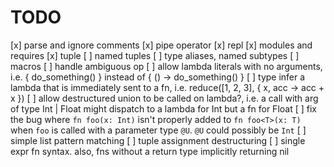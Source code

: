 # TODO

[x] parse and ignore comments
[x] pipe operator
[x] repl
[x] modules and requires
[x] tuple
[ ] named tuples
[ ] type aliases, named subtypes
[ ] macros
[ ] handle ambiguous op
[ ] allow lambda literals with no arguments, i.e. { do_something() } instead of { () -> do_something() }
[ ] type infer a lambda that is immediately sent to a fn, i.e. reduce([1, 2, 3], { x, acc -> acc + x })
[ ] allow destructured union to be called on lambda?, i.e. a call with arg of type Int | Float might dispatch to a lambda for Int but a fn for Float
[ ] fix the bug where `fn foo(x: Int)` isn't properly added to `fn foo<T>(x: T)` when `foo` is called with a parameter type `@U`. `@U` could possibly be `Int`
[ ] simple list pattern matching
[ ] tuple assignment destructuring
[ ] single expr fn syntax. also, fns without a return type implicitly returning nil
